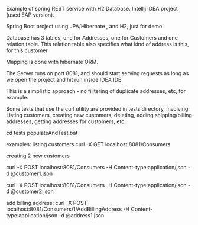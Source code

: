 Example of spring REST service with H2 Database. Intellij IDEA project (used EAP version).

Spring Boot project using JPA/Hibernate , and H2, just for demo.

Database has 3 tables, one for Addresses, one for Customers and one relation table. This relation table also specifies
what kind of address is this, for this customer

Mapping is done with hibernate ORM.

The Server runs on port 8081, and should start serving requests as long as we open the project and hit run inside IDEA
IDE.

This is a simplistic approach - no fiiltering of duplicate addresses, etc, for example.

Some tests that use the curl utility are provided in tests directory, involving: Listing customers, creating new
customers, deleting, adding shipping/billing addresses, getting addresses for customers, etc.

cd tests
populateAndTest.bat

examples:
listing customers
curl -X GET localhost:8081/Consumers

creating 2 new customers

curl -X POST localhost:8081/Consumers -H Content-type:application/json -d @customer1.json

curl -X POST localhost:8081/Consumers -H Content-type:application/json -d @customer2.json

add billing address:
curl -X POST localhost:8081/Consumers/1/AddBillingAddress -H Content-type:application/json -d @address1.json




